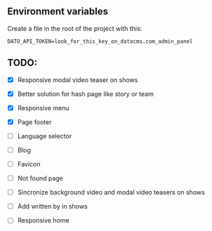 ## Environment variables
Create a file in the root of the project with this:
```
DATO_API_TOKEN=look_for_this_key_on_datocms.com_admin_panel
```

## TODO:
- [x] Responsive modal video teaser on shows
- [x] Better solution for hash page like story or team
- [x] Responsive menu
- [x] Page footer
- [ ] Language selector
- [ ] Blog
- [ ] Favicon
- [ ] Not found page
- [ ] Sincronize background video and modal video teasers on shows
- [ ] Add written by in shows
- [ ] Responsive home

